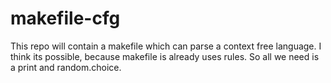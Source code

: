 # makefile-cfg
This repo will contain a makefile which can parse a context free language.
I think its possible, because makefile is already uses rules.
So all we need is a print and random.choice.
